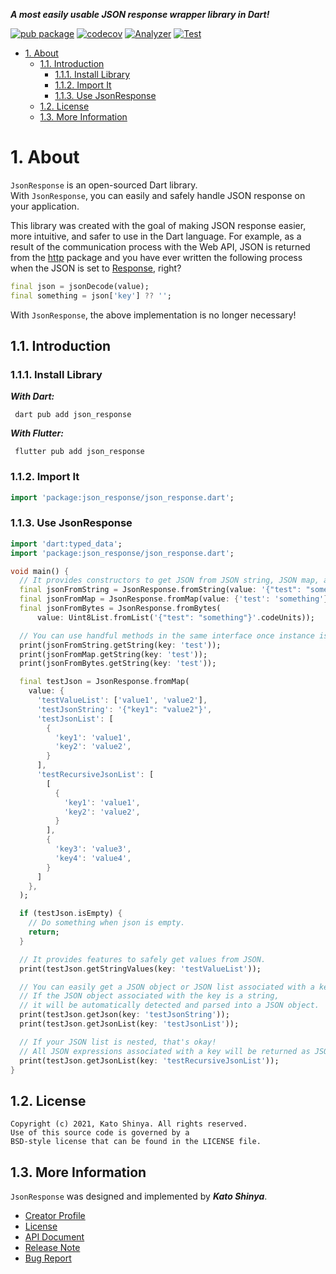 **_A most easily usable JSON response wrapper library in Dart!_**

[![pub package](https://img.shields.io/pub/v/json_response.svg)](https://pub.dev/packages/json_response)
[![codecov](https://codecov.io/gh/myConsciousness/json-response/branch/main/graph/badge.svg?token=MFRO47D2DG)](https://codecov.io/gh/myConsciousness/json-response)
[![Analyzer](https://github.com/myConsciousness/json-response/actions/workflows/analyzer.yml/badge.svg)](https://github.com/myConsciousness/json-response/actions/workflows/analyzer.yml)
[![Test](https://github.com/myConsciousness/json-response/actions/workflows/test.yml/badge.svg)](https://github.com/myConsciousness/json-response/actions/workflows/test.yml)

<!-- TOC -->

- [1. About](#1-about)
  - [1.1. Introduction](#11-introduction)
    - [1.1.1. Install Library](#111-install-library)
    - [1.1.2. Import It](#112-import-it)
    - [1.1.3. Use JsonResponse](#113-use-jsonresponse)
  - [1.2. License](#12-license)
  - [1.3. More Information](#13-more-information)

<!-- /TOC -->

# 1. About

`JsonResponse` is an open-sourced Dart library.</br>
With `JsonResponse`, you can easily and safely handle JSON response on your application.

This library was created with the goal of making JSON response easier, more intuitive, and safer to use in the Dart language. For example, as a result of the communication process with the Web API, JSON is returned from the [http](https://pub.dev/packages/http) package and you have ever written the following process when the JSON is set to [Response](https://pub.dev/documentation/http/latest/http/Response-class.html), right?

```dart
final json = jsonDecode(value);
final something = json['key'] ?? '';
```

With `JsonResponse`, the above implementation is no longer necessary!

## 1.1. Introduction

### 1.1.1. Install Library

**_With Dart:_**

```terminal
 dart pub add json_response
```

**_With Flutter:_**

```terminal
 flutter pub add json_response
```

### 1.1.2. Import It

```dart
import 'package:json_response/json_response.dart';
```

### 1.1.3. Use JsonResponse

```dart
import 'dart:typed_data';
import 'package:json_response/json_response.dart';

void main() {
  // It provides constructors to get JSON from JSON string, JSON map, and JSON bytes.
  final jsonFromString = JsonResponse.fromString(value: '{"test": "something"}');
  final jsonFromMap = JsonResponse.fromMap(value: {'test': 'something'});
  final jsonFromBytes = JsonResponse.fromBytes(
      value: Uint8List.fromList('{"test": "something"}'.codeUnits));

  // You can use handful methods in the same interface once instance is created.
  print(jsonFromString.getString(key: 'test'));
  print(jsonFromMap.getString(key: 'test'));
  print(jsonFromBytes.getString(key: 'test'));

  final testJson = JsonResponse.fromMap(
    value: {
      'testValueList': ['value1', 'value2'],
      'testJsonString': '{"key1": "value2"}',
      'testJsonList': [
        {
          'key1': 'value1',
          'key2': 'value2',
        }
      ],
      'testRecursiveJsonList': [
        [
          {
            'key1': 'value1',
            'key2': 'value2',
          }
        ],
        {
          'key3': 'value3',
          'key4': 'value4',
        }
      ]
    },
  );

  if (testJson.isEmpty) {
    // Do something when json is empty.
    return;
  }

  // It provides features to safely get values from JSON.
  print(testJson.getStringValues(key: 'testValueList'));

  // You can easily get a JSON object or JSON list associated with a key.
  // If the JSON object associated with the key is a string,
  // it will be automatically detected and parsed into a JSON object.
  print(testJson.getJson(key: 'testJsonString'));
  print(testJson.getJsonList(key: 'testJsonList'));

  // If your JSON list is nested, that's okay!
  // All JSON expressions associated with a key will be returned as JSON objects.
  print(testJson.getJsonList(key: 'testRecursiveJsonList'));
}
```

## 1.2. License

```license
Copyright (c) 2021, Kato Shinya. All rights reserved.
Use of this source code is governed by a
BSD-style license that can be found in the LICENSE file.
```

## 1.3. More Information

`JsonResponse` was designed and implemented by **_Kato Shinya_**.

- [Creator Profile](https://github.com/myConsciousness)
- [License](https://github.com/myConsciousness/json-response/blob/main/LICENSE)
- [API Document](https://pub.dev/documentation/json_response/latest/json_response/json_response-library.html)
- [Release Note](https://github.com/myConsciousness/json-response/releases)
- [Bug Report](https://github.com/myConsciousness/json-response/issues)

